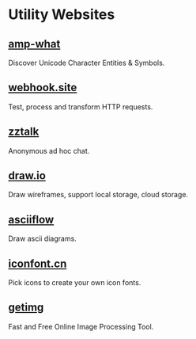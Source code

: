 # Utility Websites

## [amp-what](https://www.amp-what.com/)

Discover Unicode Character Entities & Symbols.

## [webhook.site](https://webhook.site/)

Test, process and transform HTTP requests.

## [zztalk](https://zztalk.herokuapp.com/)

Anonymous ad hoc chat.

## [draw.io](https://app.diagrams.net/)

Draw wireframes, support local storage, cloud storage.

## [asciiflow](https://asciiflow.com/)

Draw ascii diagrams.

## [iconfont.cn](https://www.iconfont.cn/)

Pick icons to create your own icon fonts.

## [getimg](https://getimg.co/)

Fast and Free Online Image Processing Tool.